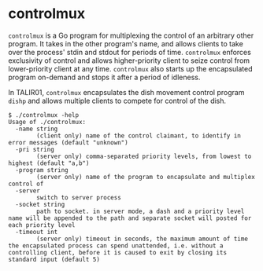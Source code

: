 # controlmux

`controlmux` is a Go program for multiplexing the control of an arbitrary other program. It takes in the other program's name, and allows clients to take over the process' stdin and stdout for periods of time. `controlmux` enforces exclusivity of control and allows higher-priority client to seize control from lower-priority client at any time. `controlmux` also starts up the encapsulated program on-demand and stops it after a period of idleness.

In TALIR01, `controlmux` encapsulates the dish movement control program `dishp` and allows multiple clients to compete for control of the dish.


```
$ ./controlmux -help
Usage of ./controlmux:
  -name string
        (client only) name of the control claimant, to identify in error messages (default "unknown")
  -pri string
        (server only) comma-separated priority levels, from lowest to highest (default "a,b")
  -program string
        (server only) name of the program to encapsulate and multiplex control of
  -server
        switch to server process
  -socket string
        path to socket. in server mode, a dash and a priority level name will be appended to the path and separate socket will posted for each priority level
  -timeout int
        (server only) timeout in seconds, the maximum amount of time the encapsulated process can spend unattended, i.e. without a controlling client, before it is caused to exit by closing its standard input (default 5)
```
